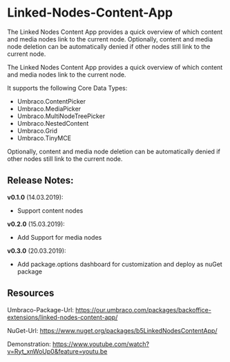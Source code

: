 # Linked-Nodes-Content-App
The Linked Nodes Content App provides a quick overview of which content and media nodes link to the current node. Optionally, content and media node deletion can be automatically denied if other nodes still link to the current node.

The Linked Nodes Content App provides a quick overview of which content and media nodes link to the current node.

It supports the following Core Data Types:

* Umbraco.ContentPicker
* Umbraco.MediaPicker
* Umbraco.MultiNodeTreePicker
* Umbraco.NestedContent
* Umbraco.Grid
* Umbraco.TinyMCE
 
Optionally, content and media node deletion can be automatically denied if other nodes still link to the current node. 


## Release Notes:

**v0.1.0** (14.03.2019):
* Support content nodes

**v0.2.0** (15.03.2019):
* Add Support for media nodes

**v0.3.0** (20.03.2019):
* Add package.options dashboard for customization and deploy as nuGet package

## Resources

Umbraco-Package-Url:
https://our.umbraco.com/packages/backoffice-extensions/linked-nodes-content-app/

NuGet-Url:
https://www.nuget.org/packages/b5LinkedNodesContentApp/

Demonstration:
https://www.youtube.com/watch?v=Ryt_xnWoUp0&feature=youtu.be
